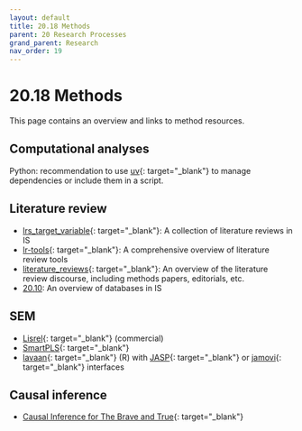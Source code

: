 ```yaml
---
layout: default
title: 20.18 Methods
parent: 20 Research Processes
grand_parent: Research
nav_order: 19
---
```


# 20.18 Methods

This page contains an overview and links to method resources.

## Computational analyses

Python: recommendation to use [uv](https://digital-work-lab.github.io/handbook/docs/10-lab/17_today-i-learned/uv.html){: target="_blank"} to manage dependencies or include them in a script.

## Literature review

- [lrs_target_variable](https://github.com/digital-work-lab/lrs_target_variable){: target="_blank"}: A collection of literature reviews in IS
- [lr-tools](https://github.com/digital-work-lab/lr_tools){: target="_blank"}: A comprehensive overview of literature review tools
- [literature_reviews](https://github.com/digital-work-lab/literature_reviews){: target="_blank"}: An overview of the literature review discourse, including methods papers, editorials, etc.
- [20.10](20.10.literature-review.html): An overview of databases in IS

## SEM

- [Lisrel](https://ssilive.com/license/lisrel){: target="_blank"} (commercial)
- [SmartPLS](https://smartpls.com/){: target="_blank"}
- [lavaan](https://lavaan.ugent.be/tutorial/){: target="_blank"} (R) with [JASP](https://jasp-stats.org/2018/07/03/how-to-perform-structural-equation-modeling-in-jasp/){: target="_blank"} or [jamovi](https://www.jamovi.org/){: target="_blank"} interfaces

## Causal inference

- [Causal Inference for The Brave and True](https://matheusfacure.github.io/python-causality-handbook/landing-page.html){: target="_blank"}
